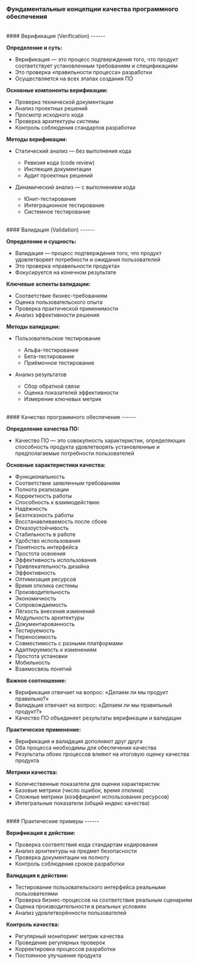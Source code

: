 ### Фундаментальные концепции качества программного обеспечения

<br />
#### Верификация (Verification)
------

**Определение и суть:**

* Верификация — это процесс подтверждения того, что продукт соответствует установленным требованиям и спецификациям
* Это проверка «правильности процесса» разработки
* Осуществляется на всех этапах создания ПО

**Основные компоненты верификации:**

* Проверка технической документации
* Анализ проектных решений
* Просмотр исходного кода
* Проверка архитектуры системы
* Контроль соблюдения стандартов разработки

**Методы верификации:**

* Статический анализ — без выполнения кода
    - Ревизия кода (code review)
    - Инспекция документации
    - Аудит проектных решений

* Динамический анализ — с выполнением кода
    - Юнит-тестирование
    - Интеграционное тестирование
    - Системное тестирование

<br />
#### Валидация (Validation)
------

**Определение и сущность:**

* Валидация — процесс подтверждения того, что продукт удовлетворяет потребности и ожидания пользователей
* Это проверка «правильности продукта»
* Фокусируется на конечном результате

**Ключевые аспекты валидации:**

* Соответствие бизнес-требованиям
* Оценка пользовательского опыта
* Проверка практической применимости
* Анализ эффективности решения

**Методы валидации:**

* Пользовательское тестирование

    - Альфа-тестирование
    - Бета-тестирование
    - Приёмочное тестирование

* Анализ результатов

    - Сбор обратной связи
    - Оценка показателей эффективности
    - Измерение ключевых метрик

<br />
#### Качество программного обеспечения
------

**Определение качества ПО:**

* Качество ПО — это совокупность характеристик, определяющих способность продукта удовлетворять установленные и предполагаемые потребности пользователей

**Основные характеристики качества:**

* Функциональность
* Соответствие заявленным требованиям
* Полнота реализации
* Корректность работы
* Способность к взаимодействию
* Надёжность
* Безотказность работы
* Восстанавливаемость после сбоев
* Отказоустойчивость
* Стабильность в работе
* Удобство использования
* Понятность интерфейса
* Простота освоения
* Эффективность использования
* Привлекательность дизайна
* Эффективность
* Оптимизация ресурсов
* Время отклика системы
* Производительность
* Экономичность
* Сопровождаемость
* Лёгкость внесения изменений
* Модульность архитектуры
* Документированность
* Тестируемость
* Переносимость
* Совместимость с разными платформами
* Адаптируемость к изменениям
* Простота установки
* Мобильность
* Взаимосвязь понятий

**Важное соотношение:**

* Верификация отвечает на вопрос: «Делаем ли мы продукт правильно?»
* Валидация отвечает на вопрос: «Делаем ли мы правильный продукт?»
* Качество ПО объединяет результаты верификации и валидации

**Практическое применение:**

* Верификация и валидация дополняют друг друга
* Оба процесса необходимы для обеспечения качества
* Результаты обоих процессов влияют на итоговую оценку качества продукта

**Метрики качества:**

* Количественные показатели для оценки характеристик
* Базовые метрики (число ошибок, время отклика)
* Сложные метрики (коэффициент использования ресурсов)
* Интегральные показатели (общий индекс качества)

<br />
#### Практические примеры
------

**Верификация в действии:**

* Проверка соответствия кода стандартам кодирования
* Анализ архитектуры на предмет безопасности
* Проверка документации на полноту
* Контроль соблюдения сроков разработки

**Валидация в действии:**

* Тестирование пользовательского интерфейса реальными пользователями
* Проверка бизнес-процессов на соответствие реальным сценариям
* Оценка производительности в реальных условиях
* Анализ удовлетворённости пользователей

**Контроль качества:**

* Регулярный мониторинг метрик качества
* Проведение регулярных проверок
* Корректировка процессов разработки
* Постоянное улучшение продукта